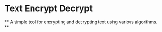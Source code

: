 # Text Encrypt Decrypt

** A simple tool for encrypting and decrypting text using various algorithms. **
